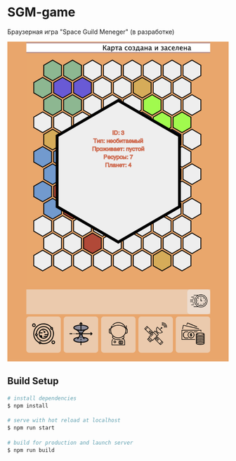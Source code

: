 # SGM-game

Браузерная игра "Space Guild Meneger" (в разработке)

![alt text](https://github.com/Pavelgq/SGM-game/blob/master/map-screen.png "Экран с картой")

## Build Setup

```bash
# install dependencies
$ npm install

# serve with hot reload at localhost
$ npm run start

# build for production and launch server
$ npm run build
```
